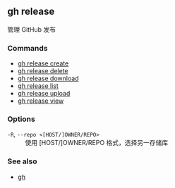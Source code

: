 ## gh release

管理 GitHub 发布

### Commands

- [gh release create](./gh_release_create.zh.md)
- [gh release delete](./gh_release_delete.zh.md)
- [gh release download](./gh_release_download.zh.md)
- [gh release list](./gh_release_list.zh.md)
- [gh release upload](./gh_release_upload.zh.md)
- [gh release view](./gh_release_view.zh.md)

### Options

<dl class="flags">
	<dt><code>-R</code>, <code>--repo &lt;[HOST/]OWNER/REPO&gt;</code></dt>
	<dd>使用 [HOST/]OWNER/REPO 格式，选择另一存储库</dd>
</dl>

### See also

- [gh](./gh.zh.md)

